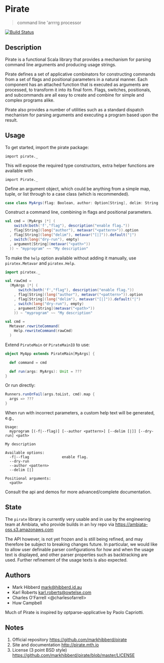Pirate
======

> command line 'arrrrg processor

[![Build Status](https://travis-ci.org/markhibberd/pirate.png)](https://travis-ci.org/markhibberd/pirate)

Description
-----------

Pirate is a functional Scala library that provides a mechanism for
parsing command line arguments and producing usage strings.

Pirate defines a set of applicative combinators for constructing
commands from a set of flags and positional parameters in a natural
manner. Each component has an attached function that is executed
as arguments are processed, to transform it into its final form.
Flags, switches, positionals, and subcommands are all easy to create
and combine for simple and complex programs alike.

Pirate also provides a number of utilities such as a standard
dispatch mechanism for parsing arguments and executing a program
based upon the result.

Usage
-----

To get started, import the pirate package:

    import pirate._

This will expose the required type constructors, extra helper functions
are available with

    import Pirate._

Define an argument object, which could be anything from a simple map,
tuple, or list through to a case class (which is recommended).

```scala
case class MyArgs(flag: Boolean, author: Option[String], delim: String, dryRun: Boolean, path: String)
```

Construct a command line, combining in flags and positional parameters.

```scala
val cmd = (MyArgs |*| (
    switch(both('f',"flag"), description("enable flag."))
  , flag[String](long("author"), metavar("<pattern>")).option
  , flag[String](long("delim"), metavar("[|]")).default("|")
  , switch(long("dry-run"), empty)
  , argument[String](metavar("<path>"))
  )) ~ "myprogram" ~~ "My description"
```

To make the `help` option available without adding it manually, use `piratex.Metavar` and `piratex.Help`. 

```scala
import piratex._

val rawCmd =
  (MyArgs |*| (
      switch(both('f',"flag"), description("enable flag."))
    , flag[String](long("author"), metavar("<pattern>")).option
    , flag[String](long("delim"), metavar("[|]")).default("|")
    , switch(long("dry-run"), empty)
    , argument[String](metavar("<path>"))
    )) ~ "myprogram" ~~ "My description"

val cmd =
  Metavar.rewriteCommand(
    Help.rewriteCommand(rawCmd)
  )
```

Extend `PirateMain` or `PirateMainIO` to use:

```scala
object MyApp extends PirateMain[MyArgs] {

  def command = cmd

  def run(args: MyArgs): Unit = ???
}
```

Or run directly:

```scala
Runners.runOrFail(args.toList, cmd).map {
  args => ???
}
````

When run with incorrect parameters, a custom help text will be generated, e.g.,

```
Usage:
  myprogram [(-f|--flag)] [--author <pattern>] [--delim [|]] [--dry-run] <path>

My description

Available options:
  -f|--flag               enable flag.
  --dry-run
  --author <pattern>
  --delim [|]

Positional arguments:
  <path>
```

Consult the api and demos for more advanced/complete documentation.

State
-----

The `pirate` library is currently very usable and in use by the
engineering team at Ambiata, who provide builds in an Ivy repo via
https://ambiata-oss.s3.amazonaws.com

The API however, is not yet frozen and is still being refined, and
may therefore be subject to breaking changes future. In particular,
we would like to allow user definable parser configurations for how
and when the usage text is displayed, and other parser properties
such as backtracking are used.  Further refinement of the usage
texts is also expected.

Authors
-------

- Mark Hibberd <mark@hibberd.id.au>
- Karl Roberts <karl.roberts@owtelse.com>
- Charles O'Farrell <@charlesofarrell>
- Huw Campbell

Much of Pirate is inspired by optparse-applicative by Paolo Capriotti.

Notes
-----

1. Official repository
   https://github.com/markhibberd/pirate
2. Site and documentation
   http://pirate.mth.io
3. License (3 point BSD style)
   https://github.com/markhibberd/pirate/blob/master/LICENSE
